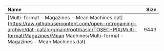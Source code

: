 |Name|Size|
|:---|---:|
|[Multi-format - Magazines - Mean Machines.dat](https://raw.githubusercontent.com/open-retrogaming-archive/dat-catalog/main/root/basic/TOSEC-PIX/Multi-format/Magazines/Mean Machines/Multi-format - Magazines - Mean Machines.dat)|9443|
